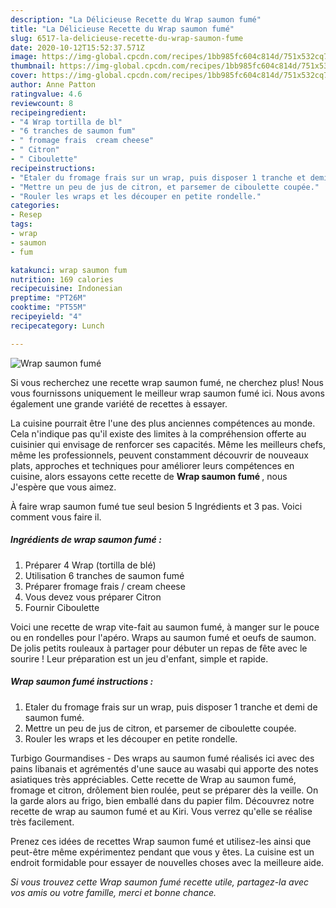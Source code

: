 ```yaml
---
description: "La Délicieuse Recette du Wrap saumon fumé"
title: "La Délicieuse Recette du Wrap saumon fumé"
slug: 6517-la-delicieuse-recette-du-wrap-saumon-fume
date: 2020-10-12T15:52:37.571Z
image: https://img-global.cpcdn.com/recipes/1bb985fc604c814d/751x532cq70/wrap-saumon-fume-photo-principale-de-la-recette.jpg
thumbnail: https://img-global.cpcdn.com/recipes/1bb985fc604c814d/751x532cq70/wrap-saumon-fume-photo-principale-de-la-recette.jpg
cover: https://img-global.cpcdn.com/recipes/1bb985fc604c814d/751x532cq70/wrap-saumon-fume-photo-principale-de-la-recette.jpg
author: Anne Patton
ratingvalue: 4.6
reviewcount: 8
recipeingredient:
- "4 Wrap tortilla de bl"
- "6 tranches de saumon fum"
- " fromage frais  cream cheese"
- " Citron"
- " Ciboulette"
recipeinstructions:
- "Etaler du fromage frais sur un wrap, puis disposer 1 tranche et demi de saumon fumé."
- "Mettre un peu de jus de citron, et parsemer de ciboulette coupée."
- "Rouler les wraps et les découper en petite rondelle."
categories:
- Resep
tags:
- wrap
- saumon
- fum

katakunci: wrap saumon fum 
nutrition: 169 calories
recipecuisine: Indonesian
preptime: "PT26M"
cooktime: "PT55M"
recipeyield: "4"
recipecategory: Lunch

---
```



![Wrap saumon fumé](https://img-global.cpcdn.com/recipes/1bb985fc604c814d/751x532cq70/wrap-saumon-fume-photo-principale-de-la-recette.jpg)

Si vous recherchez une recette wrap saumon fumé, ne cherchez plus! Nous vous fournissons uniquement le meilleur wrap saumon fumé ici. Nous avons également une grande variété de recettes à essayer.

La cuisine pourrait être l'une des plus anciennes compétences au monde. Cela n'indique pas qu'il existe des limites à la compréhension offerte au cuisinier qui envisage de renforcer ses capacités. Même les meilleurs chefs, même les professionnels, peuvent constamment découvrir de nouveaux plats, approches et techniques pour améliorer leurs compétences en cuisine, alors essayons cette recette de <strong> Wrap saumon fumé </strong>, nous J'espère que vous aimez.

<!--inarticleads1-->

À faire wrap saumon fumé tue seul besion 5 Ingrédients et 3 pas. Voici comment vous faire il.

##### Ingrédients de wrap saumon fumé :

1. Préparer 4 Wrap (tortilla de blé)
1. Utilisation 6 tranches de saumon fumé
1. Préparer  fromage frais / cream cheese
1. Vous devez vous préparer  Citron
1. Fournir  Ciboulette


Voici une recette de wrap vite-fait au saumon fumé, à manger sur le pouce ou en rondelles pour l&#39;apéro. Wraps au saumon fumé et oeufs de saumon. De jolis petits rouleaux à partager pour débuter un repas de fête avec le sourire ! Leur préparation est un jeu d&#39;enfant, simple et rapide. 

<!--inarticleads2-->

##### Wrap saumon fumé instructions :

1. Etaler du fromage frais sur un wrap, puis disposer 1 tranche et demi de saumon fumé.
1. Mettre un peu de jus de citron, et parsemer de ciboulette coupée.
1. Rouler les wraps et les découper en petite rondelle.


Turbigo Gourmandises - Des wraps au saumon fumé réalisés ici avec des pains libanais et agrémentés d&#39;une sauce au wasabi qui apporte des notes asiatiques très appréciables. Cette recette de Wrap au saumon fumé, fromage et citron, drôlement bien roulée, peut se préparer dès la veille. On la garde alors au frigo, bien emballé dans du papier film. Découvrez notre recette de wrap au saumon fumé et au Kiri. Vous verrez qu&#39;elle se réalise très facilement. 

<!--inarticleads1-->

<p>
Prenez ces idées de recettes Wrap saumon fumé et utilisez-les ainsi que peut-être même expérimentez pendant que vous y êtes. La cuisine est un endroit formidable pour essayer de nouvelles choses avec la meilleure aide.
</p>

<p>
<i>Si vous trouvez cette Wrap saumon fumé recette utile, partagez-la avec vos amis ou votre famille, merci et bonne chance.</i>
</p>
